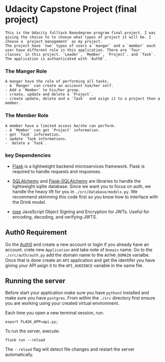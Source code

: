 # Udacity Capstone Project (final project)
    This is the Udacity fulltack Nanodegree program final project. I was giving the choise to to choose what types of project it will be. I choose a `project management` as my project.
    The project have `two` types of users a `manger` and a `member` each user have different role in this application. There are `four  classes` in this project. `Leader`, `Member`, `Project`, and `Task`. The application is authanticated with `Auth0`.
### The Manger Role
    A manger have the role of performing all tasks.
    - A `Manger` can create an acccount him/her self.
    - Add a `Member` to his/her group.
    - create, update and delete a `Project`.
    - create update, delete and a `Task`  and asign it to a project then a member.

### The Member Role
    A member have a limited access he/she can perform.
    - A `Member` can get `Project` information.
    - get `Task` information.
    - update `Task informations.
    -  delete a `Task`.

### key Dependencies
- [Flask](http://flask.pocoo.org/)  is a lightweight backend microservices framework. Flask is required to handle requests and responses.

- [SQLAlchemy](https://www.sqlalchemy.org/) and [Flask-SQLAlchemy](https://flask-sqlalchemy.palletsprojects.com/en/2.x/) are libraries to handle the lightweight sqlite database. Since we want you to focus on auth, we handle the heavy lift for you in `./src/database/models.py`. We recommend skimming this code first so you know how to interface with the Drink model.

- [jose](https://python-jose.readthedocs.io/en/latest/) JavaScript Object Signing and Encryption for JWTs. Useful for encoding, decoding, and verifying JWTS.

## Auth0 Requirement
Go the [Auth0](https://auth0.com/) and create a new account or login if you already have an account.
crete new `Application`  and take note of `Domain` name. Go to the `./src/auth/auth.py` add the domain name to the `AUTH0_DOMAIN` varialbe. Once that is done create an `API` application and get the identifer you have giving your API asign it to the `API_AUDIENCE` variable in the same file.


## Running the server
Before start your application make sure you have `python3`  installed and make sure you have `postgres`. From within the `./src` directory first ensure you are working using your created virtual environment.

Each time you open a new terminal session, run:

```
export FLASK_APP=api.py;
```

To run the server, execute:

```
flask run --reload
```

The `--reload` flag will detect file changes and restart the server automatically.

